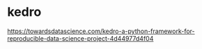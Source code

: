 # kedro

https://towardsdatascience.com/kedro-a-python-framework-for-reproducible-data-science-project-4d44977d4f04